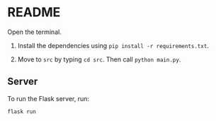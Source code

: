 # README

Open the terminal. 

1. Install the dependencies using `pip install -r requirements.txt`.

2. Move to `src` by typing `cd src`. Then call `python main.py`.


## Server
To run the Flask server, run:
```shell
flask run
```
